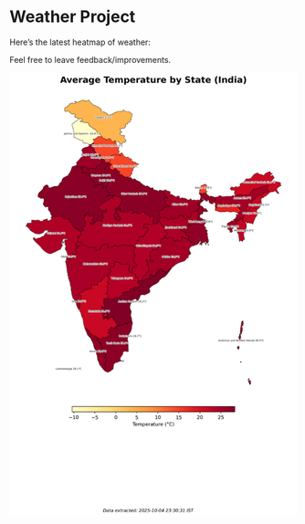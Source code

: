 # Weather Project

Here’s the latest heatmap of weather:

Feel free to leave feedback/improvements.

![India Heatmap](docs/assets/india_heatmap.png?v=E160C1)
